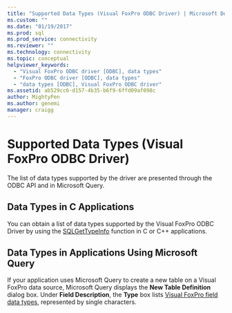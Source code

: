 ```yaml
---
title: "Supported Data Types (Visual FoxPro ODBC Driver) | Microsoft Docs"
ms.custom: ""
ms.date: "01/19/2017"
ms.prod: sql
ms.prod_service: connectivity
ms.reviewer: ""
ms.technology: connectivity
ms.topic: conceptual
helpviewer_keywords: 
  - "Visual FoxPro ODBC driver [ODBC], data types"
  - "FoxPro ODBC driver [ODBC], data types"
  - "data types [ODBC], Visual FoxPro ODBC driver"
ms.assetid: ab529cc6-d157-4b35-b6f9-6ffd09af098c
author: MightyPen
ms.author: genemi
manager: craigg
---
```

# Supported Data Types (Visual FoxPro ODBC Driver)
The list of data types supported by the driver are presented through the ODBC API and in Microsoft Query.  
  
## Data Types in C Applications  
 You can obtain a list of data types supported by the Visual FoxPro ODBC Driver by using the [SQLGetTypeInfo](../../odbc/microsoft/sqlgettypeinfo-visual-foxpro-odbc-driver.md) function in C or C++ applications.  
  
## Data Types in Applications Using Microsoft Query  
 If your application uses Microsoft Query to create a new table on a Visual FoxPro data source, Microsoft Query displays the **New Table Definition** dialog box. Under **Field Description**, the **Type** box lists [Visual FoxPro field data types](../../odbc/microsoft/visual-foxpro-field-data-types.md), represented by single characters.
